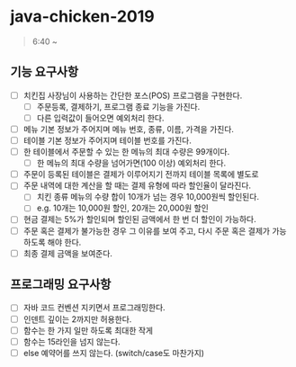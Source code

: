 # java-chicken-2019

> 6:40 ~ 

## 기능 요구사항
- [ ] 치킨집 사장님이 사용하는 간단한 포스(POS) 프로그램을 구현한다.
    - [ ] 주문등록, 결제하기, 프로그램 종료 기능을 가진다.
    - [ ] 다른 입력값이 들어오면 예외처리 한다.
- [ ] 메뉴 기본 정보가 주어지며 메뉴 번호, 종류, 이름, 가격을 가진다.
- [ ] 테이블 기본 정보가 주어지며 테이블 번호를 가진다.
- [ ] 한 테이블에서 주문할 수 있는 한 메뉴의 최대 수량은 99개이다.
    - [ ] 한 메뉴의 최대 수량을 넘어가면(100 이상) 예외처리 한다.
- [ ] 주문이 등록된 테이블은 결제가 이루어지기 전까지 테이블 목록에 별도로 
- [ ] 주문 내역에 대한 계산을 할 때는 결제 유형에 따라 할인율이 달라진다.
    - [ ] 치킨 종류 메뉴의 수량 합이 10개가 넘는 경우 10,000원씩 할인된다.
    - [ ] e.g. 10개는 10,000원 할인, 20개는 20,000원 할인
- [ ] 현금 결제는 5%가 할인되며 할인된 금액에서 한 번 더 할인이 가능하다.
- [ ] 주문 혹은 결제가 불가능한 경우 그 이유를 보여 주고, 다시 주문 혹은 결제가 가능하도록 해야 한다.
- [ ] 최종 결제 금액을 보여준다.

## 프로그래밍 요구사항
- [ ] 자바 코드 컨벤션 지키면서 프로그래밍한다.
- [ ] 인덴트 깊이는 2까지만 허용한다.
- [ ] 함수는 한 가지 일만 하도록 최대한 작게
- [ ] 함수는 15라인을 넘지 않는다.
- [ ] else 예약어를 쓰지 않는다. (switch/case도 마찬가지)